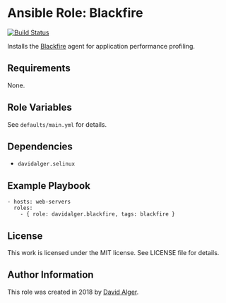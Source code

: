 # Ansible Role: Blackfire

[![Build Status](https://travis-ci.com/davidalger/ansible-role-blackfire.svg?branch=master)](https://travis-ci.com/davidalger/ansible-role-blackfire)

Installs the [Blackfire](https://blackfire.io/) agent for application performance profiling.

## Requirements

None.

## Role Variables

See `defaults/main.yml` for details.

## Dependencies

* `davidalger.selinux`

## Example Playbook

    - hosts: web-servers
      roles:
        - { role: davidalger.blackfire, tags: blackfire }

## License

This work is licensed under the MIT license. See LICENSE file for details.

## Author Information

This role was created in 2018 by [David Alger](http://davidalger.com/).

